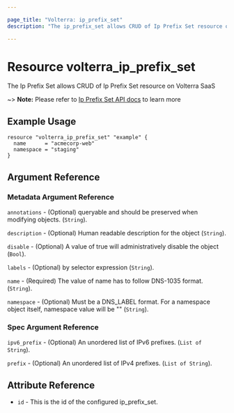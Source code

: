 ```yaml
---

page_title: "Volterra: ip_prefix_set"
description: "The ip_prefix_set allows CRUD of Ip Prefix Set resource on Volterra SaaS"

---
```


Resource volterra_ip_prefix_set
===============================

The Ip Prefix Set allows CRUD of Ip Prefix Set resource on Volterra SaaS

~> **Note:** Please refer to [Ip Prefix Set API docs](https://docs.cloud.f5.com/docs-v2/api/ip-prefix-set) to learn more

Example Usage
-------------

```hcl
resource "volterra_ip_prefix_set" "example" {
  name      = "acmecorp-web"
  namespace = "staging"
}

```

Argument Reference
------------------

### Metadata Argument Reference

`annotations` - (Optional) queryable and should be preserved when modifying objects. (`String`).

`description` - (Optional) Human readable description for the object (`String`).

`disable` - (Optional) A value of true will administratively disable the object (`Bool`).

`labels` - (Optional) by selector expression (`String`).

`name` - (Required) The value of name has to follow DNS-1035 format. (`String`).

`namespace` - (Optional) Must be a DNS_LABEL format. For a namespace object itself, namespace value will be "" (`String`).

### Spec Argument Reference

`ipv6_prefix` - (Optional) An unordered list of IPv6 prefixes. (`List of String`).

`prefix` - (Optional) An unordered list of IPv4 prefixes. (`List of String`).

Attribute Reference
-------------------

-	`id` - This is the id of the configured ip_prefix_set.
